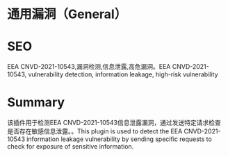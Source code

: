 # 通用漏洞（General）
# SEO
EEA CNVD-2021-10543,漏洞检测,信息泄露,高危漏洞。EEA CNVD-2021-10543, vulnerability detection, information leakage, high-risk vulnerability
# Summary
该插件用于检测EEA CNVD-2021-10543信息泄露漏洞，通过发送特定请求检查是否存在敏感信息泄露。。This plugin is used to detect the EEA CNVD-2021-10543 information leakage vulnerability by sending specific requests to check for exposure of sensitive information.
